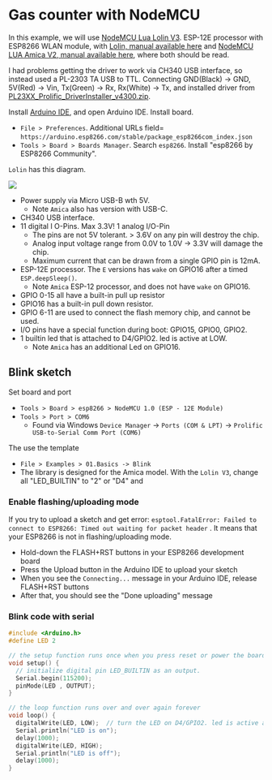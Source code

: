 # Gas counter with NodeMCU

In this example, we will use [NodeMCU Lua Lolin V3](https://www.az-delivery.de/products/nodemcu-lolin-v3-modul-mit-esp8266). ESP-12E processor with ESP8266 WLAN module, with [Lolin, manual available here](https://www.az-delivery.de/products/nodemcu-lolin-v3-kostenfreies-e-book) and [NodeMCU LUA Amica V2, manual available here](https://www.az-delivery.de/products/nodemcu-amica-v2-kostenfreies-e-book), where both should be read. 

I had problems getting the driver to work via CH340 USB interface, so instead used a PL-2303 TA USB to TTL. Connecting GND(Black) -> GND, 5V(Red) -> Vin, Tx(Green) -> Rx, Rx(White) -> Tx, and installed driver from [PL23XX_Prolific_DriverInstaller_v4300.zip](https://www.prolific.com.tw/US/ShowProduct.aspx?p_id=225&pcid=41).

Install [Arduino IDE](https://www.arduino.cc/en/Main/Software), and open Arduino IDE. Install board.
* `File > Preferences`. Additional URLs field= `https://arduino.esp8266.com/stable/package_esp8266com_index.json`
* `Tools > Board > Boards Manager`. Search `esp8266`. Install "esp8266 by ESP8266 Community".

`Lolin` has this diagram.

![](https://user-images.githubusercontent.com/16295580/37866513-dbaca3a2-2f8b-11e8-91f6-86b0a47e4781.jpg)

* Power supply via Micro USB-B wth 5V.
  * Note `Amica` also has version with USB-C.
* CH340 USB interface.
* 11 digital I O-Pins. Max 3.3V! 1 analog I/O-Pin
  * The pins are not 5V tolerant. > 3.6V on any pin will destroy the chip.
  * Analog input voltage range from 0.0V to 1.0V ->  3.3V will damage the chip.
  * Maximum current that can be drawn from a single GPIO pin is 12mA.
* ESP-12E processor. The `E` versions has `wake` on GPIO16 after a timed `ESP.deepSleep()`.
  * Note `Amica` ESP-12 processor, and does not have `wake` on GPIO16.
* GPIO 0-15 all have a built-in pull up resistor
* GPIO16 has a built-in pull down resistor.
* GPIO 6-11 are used to connect the flash memory chip, and cannot be used.
* I/O pins have a special function during boot: GPIO15, GPIO0, GPIO2.
* 1 builtin led that is attached to D4/GPIO2. led is active at LOW.
  * Note `Amica` has an additional Led on GPIO16. 

## Blink sketch

Set board and port
* `Tools > Board > esp8266 > NodeMCU 1.0 (ESP - 12E Module)`
* `Tools > Port > COM6`
  * Found via Windows `Device Manager` -> `Ports (COM & LPT)` -> `Prolific USB-to-Serial Comm Port (COM6)`

The use the template
* `File > Examples > 01.Basics -> Blink`
* The library is designed for the Amica model. With the `Lolin V3`, change all "LED_BUILTIN" to "2" or "D4" and

### Enable flashing/uploading mode
If you try to upload a sketch and get error: 
`esptool.FatalError: Failed to connect to ESP8266: Timed out waiting for packet header` . It means that your ESP8266 is not in flashing/uploading mode.

* Hold-down the FLASH+RST buttons in your ESP8266 development board
* Press the Upload button in the Arduino IDE to upload your sketch
* When you see the  `Connecting...` message in your Arduino IDE, release FLASH+RST buttons
* After that, you should see the "Done uploading" message

### Blink code with serial

```C++
#include <Arduino.h>
#define LED 2

// the setup function runs once when you press reset or power the board
void setup() {
  // initialize digital pin LED_BUILTIN as an output.
  Serial.begin(115200);
  pinMode(LED , OUTPUT);
}

// the loop function runs over and over again forever
void loop() {
  digitalWrite(LED, LOW);  // turn the LED on D4/GPIO2. led is active at LOW
  Serial.println("LED is on");
  delay(1000); 
  digitalWrite(LED, HIGH);
  Serial.println("LED is off");
  delay(1000);
}
```

